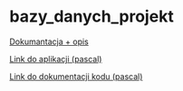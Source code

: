 # bazy_danych_projekt

[Dokumantacja + opis](https://docs.google.com/document/d/13qhcUdFzgaYKs40ASYKTddjsZj9NMfcTPbF1RdOnKFw/edit?usp=sharing "Google Doc")

[Link do aplikacji (pascal)](http://pascal.fis.agh.edu.pl/~4kuklewski/flyhigh/ "pascal.fis.agh.edu.pl")

[Link do dokumentacji kodu (pascal)](http://pascal.fis.agh.edu.pl/~4kuklewski/projekt_bazy/_build/html/index.html "pascal.fis.agh.edu.pl")
